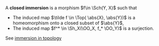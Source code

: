 A **closed immersion** is a morphism $f\in \Sch(Y, X)$  such that 
- The induced map $\tilde f \in \Top( \abs{X}, \abs{Y})$ is a homeomorphism onto a closed subset of $\abs{Y}$,
- The induced map $f^* \in \Sh_X(\OO_X, f_* \OO_Y)$ is a surjection.

See [immersion in topology](immersion%20in%20topology)